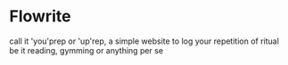 # Flowrite
call it 'you'prep or 'up'rep, a simple website to log your repetition of ritual be it reading, gymming or anything per se
